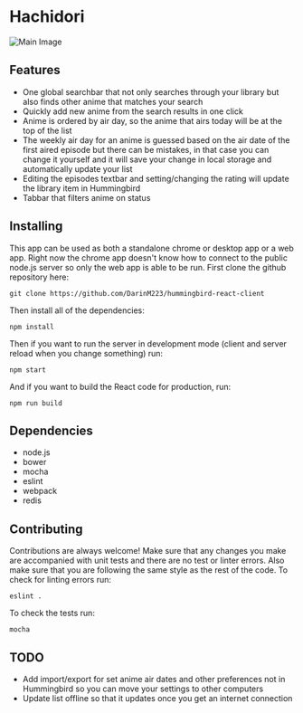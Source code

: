 # Hachidori

![Main Image](http://i.imgur.com/9cCbHLf.png?1)

Features
--------

* One global searchbar that not only searches through your library but also finds other anime that matches your search
* Quickly add new anime from the search results in one click
* Anime is ordered by air day, so the anime that airs today will be at the top of the list
* The weekly air day for an anime is guessed based on the air date of the first aired episode but there can be mistakes, in that case you can change it yourself and it will save your change in local storage and automatically update your list
* Editing the episodes textbar and setting/changing the rating will update the library item in Hummingbird
* Tabbar that filters anime on status

Installing
----------

This app can be used as both a standalone chrome or desktop app or a web app. Right now the chrome app doesn't know how to connect to the public node.js server so only the web app is able to be run. First clone the github repository here: 

    git clone https://github.com/DarinM223/hummingbird-react-client

Then install all of the dependencies:

    npm install

Then if you want to run the server in development mode (client and server reload when you change something) run:

    npm start

And if you want to build the React code for production, run:

    npm run build

Dependencies
------------

* node.js
* bower
* mocha
* eslint
* webpack
* redis

Contributing
------------

Contributions are always welcome! Make sure that any changes you make are accompanied with unit tests and there are no test or linter errors. 
Also make sure that you are following the same style as the rest of the code.
To check for linting errors run:

    eslint .

To check the tests run:

    mocha

TODO
----
* Add import/export for set anime air dates and other preferences not in Hummingbird so you can move your settings to other computers
* Update list offline so that it updates once you get an internet connection
